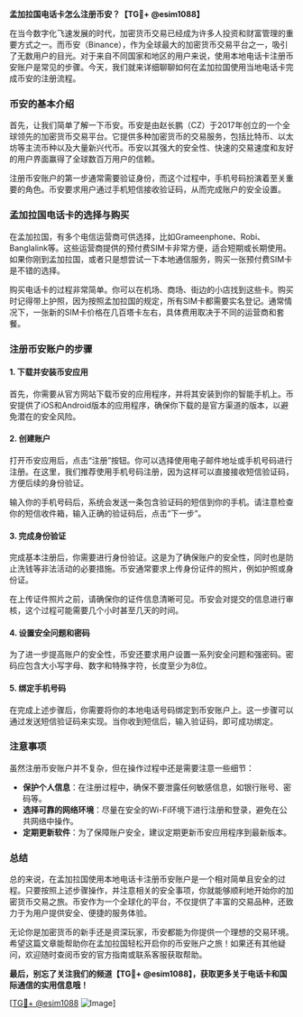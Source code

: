 **孟加拉国电话卡怎么注册币安？【TG💪+ @esim1088】**

在当今数字化飞速发展的时代，加密货币交易已经成为许多人投资和财富管理的重要方式之一。而币安（Binance），作为全球最大的加密货币交易平台之一，吸引了无数用户的目光。对于来自不同国家和地区的用户来说，使用本地电话卡注册币安账户是常见的步骤。今天，我们就来详细聊聊如何在孟加拉国使用当地电话卡完成币安的注册流程。

### 币安的基本介绍

首先，让我们简单了解一下币安。币安是由赵长鹏（CZ）于2017年创立的一个全球领先的加密货币交易平台。它提供多种加密货币的交易服务，包括比特币、以太坊等主流币种以及大量新兴代币。币安以其强大的安全性、快速的交易速度和友好的用户界面赢得了全球数百万用户的信赖。

注册币安账户的第一步通常需要验证身份，而这个过程中，手机号码扮演着至关重要的角色。币安要求用户通过手机短信接收验证码，从而完成账户的安全设置。

### 孟加拉国电话卡的选择与购买

在孟加拉国，有多个电信运营商可供选择，比如Grameenphone、Robi、Banglalink等。这些运营商提供的预付费SIM卡非常方便，适合短期或长期使用。如果你刚到孟加拉国，或者只是想尝试一下本地通信服务，购买一张预付费SIM卡是不错的选择。

购买电话卡的过程非常简单。你可以在机场、商场、街边的小店找到这些卡。购买时记得带上护照，因为按照孟加拉国的规定，所有SIM卡都需要实名登记。通常情况下，一张新的SIM卡价格在几百塔卡左右，具体费用取决于不同的运营商和套餐。

### 注册币安账户的步骤

#### 1. 下载并安装币安应用

首先，你需要从官方网站下载币安的应用程序，并将其安装到你的智能手机上。币安提供了iOS和Android版本的应用程序，确保你下载的是官方渠道的版本，以避免潜在的安全风险。

#### 2. 创建账户

打开币安应用后，点击“注册”按钮。你可以选择使用电子邮件地址或手机号码进行注册。在这里，我们推荐使用手机号码注册，因为这样可以直接接收短信验证码，方便后续的身份验证。

输入你的手机号码后，系统会发送一条包含验证码的短信到你的手机。请注意检查你的短信收件箱，输入正确的验证码后，点击“下一步”。

#### 3. 完成身份验证

完成基本注册后，你需要进行身份验证。这是为了确保账户的安全性，同时也是防止洗钱等非法活动的必要措施。币安通常要求上传身份证件的照片，例如护照或身份证。

在上传证件照片之前，请确保你的证件信息清晰可见。币安会对提交的信息进行审核，这个过程可能需要几个小时甚至几天的时间。

#### 4. 设置安全问题和密码

为了进一步提高账户的安全性，币安还要求用户设置一系列安全问题和强密码。密码应包含大小写字母、数字和特殊字符，长度至少为8位。

#### 5. 绑定手机号码

在完成上述步骤后，你需要将你的本地电话号码绑定到币安账户上。这一步骤可以通过发送短信验证码来实现。当你收到短信后，输入验证码，即可成功绑定。

### 注意事项

虽然注册币安账户并不复杂，但在操作过程中还是需要注意一些细节：

- **保护个人信息**：在注册过程中，确保不要泄露任何敏感信息，如银行账号、密码等。
- **选择可靠的网络环境**：尽量在安全的Wi-Fi环境下进行注册和登录，避免在公共网络中操作。
- **定期更新软件**：为了保障账户安全，建议定期更新币安应用程序到最新版本。

### 总结

总的来说，在孟加拉国使用本地电话卡注册币安账户是一个相对简单且安全的过程。只要按照上述步骤操作，并注意相关的安全事项，你就能够顺利地开始你的加密货币交易之旅。币安作为一个全球化的平台，不仅提供了丰富的交易品种，还致力于为用户提供安全、便捷的服务体验。

无论你是加密货币的新手还是资深玩家，币安都能为你提供一个理想的交易环境。希望这篇文章能帮助你在孟加拉国轻松开启你的币安账户之旅！如果还有其他疑问，欢迎随时查阅币安的官方指南或联系客服获取帮助。

**最后，别忘了关注我们的频道【TG💪+ @esim1088】，获取更多关于电话卡和国际通信的实用信息哦！**

[[TG💪+ @esim1088](https://t.me/s/esim1088) ![Image](https://i.postimg.cc/4NQfJmqS/Snipaste-2025-05-13-00-14-12.png)]